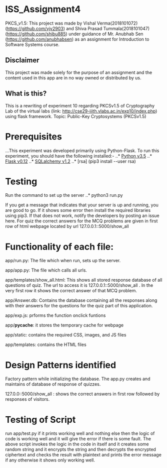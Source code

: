 # ISS_Assignment4
PKCS_v1.5:
This project was made by Vishal Verma(2018101072)(https://github.com/vjv2903) and Shiva Prasad Tummala(2018101047)
(https://github.com/shibu885) under guidance of Mr. Anubhab Sen (https://github.com/anubhabsen) as an assignment for Introduction to Software Systems course.

## Disclaimer
This project was made solely for the purpose of an assignment and the content used in this app are in no way owned or distributed by us.

## What is this?
This is a rewriting of experiment 10 regarding PKCSv1.5 of Cryptography Lab of the virtual labs (link: http://cse29-iiith.vlabs.ac.in/exp10/index.php) using flask framework. 
Topic: Public-Key Cryptosystems (PKCSv1.5) 

# Prerequisites

...This experiment was developed primarily using Python-Flask. To run this experiment, you should have the following installed:-
..* [Python v3.5](https://docs.python.org/3/)
..* [Flask v0.12](http://flask.pocoo.org/docs/0.12/)
..* [SQLalchemy v1.2](http://docs.sqlalchemy.org/en/latest/)
..* [rsa] (pip3 install --user rsa)

# Testing

Run the command to set up the server
..* python3 run.py

If you get a message that indicates that your server is up and running, you are good to go. 
If it shows some error then install the required libraries using pip3. If that does not work, notify the developers by posting an issue here.
For quiz the correct answers for the MCQ problems are given in first row of html webpage located by url 127.0.0.1::5000/show_all

# Functionality of each file:
app/run.py: The file which when run, sets up the server.

app/app.py: The file which calls all urls.

app/templates/show_all.html: This shows all stored response database of all questions of quiz. The url to access it is 127.0.0.1::5000/show_all . In the very first row it shows the correct answer of that MCQ problem.

app/Answer.db: Contains the database containing all the responses along with their answers  for the questions for the quiz part of this application.

app/exp.js: prforms the function onclick funtions

app/__pycache__: it stores the temporary cache for webpage

app/static: contains the required CSS, images, and JS files

app/templates: contains the HTML files 

# Design Patterns identified
Factory pattern while initializing the database. The app.py creates and maintains of database of response of quizzes.

127.0.0::5000/show_all : shows the correct answers in first row followed by responses of visitors.

# Testing of Script
run app/test.py if it prints working well and nothing else then the logic of code is working well and it will give the error
if there is some fault. The above script invokes the logic in the code in itself and it creates some random string and it
encrypts the string and then decrypts the encrypted ciphertext and checks the result with plaintext and prints the error
message if any otherwise it shows only working well. 
